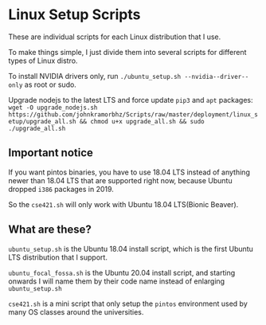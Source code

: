 # Linux Setup Scripts
These are individual scripts for each Linux distribution that I use.

To make things simple, I just divide them into several scripts for different types of Linux distro.

To install NVIDIA drivers only, run `./ubuntu_setup.sh --nvidia--driver--only` as root or sudo.

Upgrade nodejs to the latest LTS and force update `pip3` and `apt` packages: `wget -O upgrade_nodejs.sh https://github.com/johnkramorbhz/Scripts/raw/master/deployment/linux_setup/upgrade_all.sh && chmod u+x upgrade_all.sh && sudo ./upgrade_all.sh`

## Important notice
If you want pintos binaries, you have to use 18.04 LTS instead of anything newer than 18.04 LTS that are supported right now, because Ubuntu dropped `i386` packages in 2019.

So the `cse421.sh` will only work with Ubuntu 18.04 LTS(Bionic Beaver).

## What are these?
`ubuntu_setup.sh` is the Ubuntu 18.04 install script, which is the first Ubuntu LTS distribution that I support.

`ubuntu_focal_fossa.sh` is the Ubuntu 20.04 install script, and starting onwards I will name them by their code name instead of enlarging `ubuntu_setup.sh`

`cse421.sh` is a mini script that only setup the `pintos` environment used by many OS classes around the universities. 